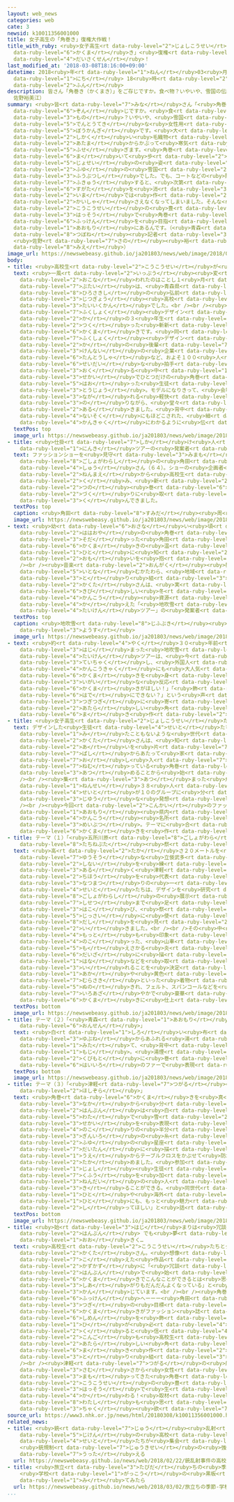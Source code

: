 ```yaml
---
layout: web_news
categories: web
cate: 3
newsid: k10011356001000
title: 女子高生の「角巻き」復権大作戦！
title_with_ruby: <ruby>女子高生<rt data-ruby-level="2">じょしこうせい</rt></ruby>の「<ruby>角巻<rt
  data-ruby-level="6">かくま</rt></ruby>き」<ruby>復権<rt data-ruby-level="6">ふっけん</rt></ruby><ruby>大作戦<rt
  data-ruby-level="4">だいさくせん</rt></ruby>！
last_modified_at: '2018-03-08T18:16:00+09:00'
datetime: 2018<ruby>年<rt data-ruby-level="1">ねん</rt></ruby>03<ruby>月<rt data-ruby-level="1">がつ</rt></ruby>08<ruby>日<rt
  data-ruby-level="1">にち</rt></ruby> 18<ruby>時<rt data-ruby-level="2">じ</rt></ruby>16<ruby>分<rt
  data-ruby-level="2">ふん</rt></ruby>
description: 皆さん「角巻き（かくまき）」をご存じですか。食べ物？いやいや、雪国の伝統的な女性用の防寒着です。大きな四角い毛織物で、頭からかぶって寒気を防ぎます。角巻きを巻いて歩く女性の姿は、かつては冬の雪国の風物詩でした。でも、コートなどの防寒着が普及すると、次第に姿を消し、今では作る会社さえなくなってしまいました。そんな中、高校生の豊かな発想で角巻きの復権を目指すプロジェクトが青森にあるんです。（青森局記者
  佐野裕美江）
summary: <ruby>皆<rt data-ruby-level="7">みな</rt></ruby>さん「<ruby>角巻<rt data-ruby-level="6">かくま</rt></ruby>き（かくまき）」をご<ruby>存<rt
  data-ruby-level="6">ぞん</rt></ruby>じですか。<ruby>食<rt data-ruby-level="3">た</rt></ruby>べ<ruby>物<rt
  data-ruby-level="3">もの</rt></ruby>？いやいや、<ruby>雪国<rt data-ruby-level="2">ゆきぐに</rt></ruby>の<ruby>伝統的<rt
  data-ruby-level="5">でんとうてき</rt></ruby>な<ruby>女性用<rt data-ruby-level="5">じょせいよう</rt></ruby>の<ruby>防寒着<rt
  data-ruby-level="5">ぼうかんぎ</rt></ruby>です。<ruby>大<rt data-ruby-level="1">おお</rt></ruby>きな<ruby>四角<rt
  data-ruby-level="2">しかく</rt></ruby>い<ruby>毛織物<rt data-ruby-level="5">けおりもの</rt></ruby>で、<ruby>頭<rt
  data-ruby-level="2">あたま</rt></ruby>からかぶって<ruby>寒気<rt data-ruby-level="3">かんき</rt></ruby>を<ruby>防<rt
  data-ruby-level="5">ふせ</rt></ruby>ぎます。<ruby>角巻<rt data-ruby-level="6">かくま</rt></ruby>きを<ruby>巻<rt
  data-ruby-level="6">ま</rt></ruby>いて<ruby>歩<rt data-ruby-level="2">ある</rt></ruby>く<ruby>女性<rt
  data-ruby-level="5">じょせい</rt></ruby>の<ruby>姿<rt data-ruby-level="6">すがた</rt></ruby>は、かつては<ruby>冬<rt
  data-ruby-level="2">ふゆ</rt></ruby>の<ruby>雪国<rt data-ruby-level="2">ゆきぐに</rt></ruby>の<ruby>風物詩<rt
  data-ruby-level="3">ふうぶつし</rt></ruby>でした。でも、コートなどの<ruby>防寒着<rt data-ruby-level="5">ぼうかんぎ</rt></ruby>が<ruby>普及<rt
  data-ruby-level="7">ふきゅう</rt></ruby>すると、<ruby>次第<rt data-ruby-level="7">しだい</rt></ruby>に<ruby>姿<rt
  data-ruby-level="6">すがた</rt></ruby>を<ruby>消<rt data-ruby-level="3">け</rt></ruby>し、<ruby>今<rt
  data-ruby-level="2">いま</rt></ruby>では<ruby>作<rt data-ruby-level="2">つく</rt></ruby>る<ruby>会社<rt
  data-ruby-level="2">かいしゃ</rt></ruby>さえなくなってしまいました。そんな<ruby>中<rt data-ruby-level="1">なか</rt></ruby>、<ruby>高校生<rt
  data-ruby-level="2">こうこうせい</rt></ruby>の<ruby>豊<rt data-ruby-level="5">ゆた</rt></ruby>かな<ruby>発想<rt
  data-ruby-level="3">はっそう</rt></ruby>で<ruby>角巻<rt data-ruby-level="6">かくま</rt></ruby>きの<ruby>復権<rt
  data-ruby-level="6">ふっけん</rt></ruby>を<ruby>目指<rt data-ruby-level="3">めざ</rt></ruby>すプロジェクトが<ruby>青森<rt
  data-ruby-level="1">あおもり</rt></ruby>にあるんです。（<ruby>青森<rt data-ruby-level="1">あおもり</rt></ruby><ruby>局<rt
  data-ruby-level="8">つぼね</rt></ruby><ruby>記者<rt data-ruby-level="3">きしゃ</rt></ruby>
  <ruby>佐野<rt data-ruby-level="7">さの</rt></ruby><ruby>裕<rt data-ruby-level="8">ひろし</rt></ruby><ruby>美江<rt
  data-ruby-level="8">みえ</rt></ruby>）
image_url: https://newswebeasy.github.io/ja201803/news/web/image/2018/03/08/K10011356001_1803081809_1803081815_01_02.jpg
body:
- title: <ruby>高校生<rt data-ruby-level="2">こうこうせい</rt></ruby>が<ruby>角巻<rt data-ruby-level="6">かくま</rt></ruby>きファッションショー
  text: <ruby>一風<rt data-ruby-level="2">いっぷう</rt></ruby><ruby>変<rt data-ruby-level="4">か</rt></ruby>わったファッションショーが<ruby>行<rt
    data-ruby-level="2">おこな</rt></ruby>われたのはことし１<ruby>月<rt data-ruby-level="1">がつ</rt></ruby>。<ruby>舞台<rt
    data-ruby-level="7">ぶたい</rt></ruby>は、<ruby>青森県<rt data-ruby-level="3">あおもりけん</rt></ruby><ruby>弘前市<rt
    data-ruby-level="8">ひろさきし</rt></ruby>の<ruby>弘前<rt data-ruby-level="8">ひろさき</rt></ruby><ruby>実業<rt
    data-ruby-level="3">じつぎょう</rt></ruby><ruby>高校<rt data-ruby-level="2">こうこう</rt></ruby>の<ruby>体育館<rt
    data-ruby-level="3">たいいくかん</rt></ruby>でした。<br /><br /><ruby>発表<rt data-ruby-level="3">はっぴょう</rt></ruby>されたのは、<ruby>服飾<rt
    data-ruby-level="7">ふくしょく</rt></ruby><ruby>デザイン<rt data-ruby-level="2">でざいん</rt></ruby><ruby>科<rt
    data-ruby-level="2">か</rt></ruby>の３<ruby>年生<rt data-ruby-level="1">ねんせい</rt></ruby>が<ruby>作<rt
    data-ruby-level="2">つく</rt></ruby>った<ruby>斬新<rt data-ruby-level="7">ざんしん</rt></ruby>な<ruby>角巻<rt
    data-ruby-level="6">かくま</rt></ruby>きです。<ruby>同<rt data-ruby-level="2">おな</rt></ruby>じ<ruby>服飾<rt
    data-ruby-level="7">ふくしょく</rt></ruby><ruby>デザイン<rt data-ruby-level="2">でざいん</rt></ruby><ruby>科<rt
    data-ruby-level="2">か</rt></ruby>の<ruby>後輩<rt data-ruby-level="7">こうはい</rt></ruby>や<ruby>県内<rt
    data-ruby-level="3">けんない</rt></ruby>の<ruby>企業<rt data-ruby-level="7">きぎょう</rt></ruby><ruby>担当者<rt
    data-ruby-level="6">たんとうしゃ</rt></ruby>など、およそ１００<ruby>人<rt data-ruby-level="1">にん</rt></ruby>が<ruby>盛大<rt
    data-ruby-level="6">せいだい</rt></ruby>な<ruby>拍手<rt data-ruby-level="7">はくしゅ</rt></ruby>を<ruby>送<rt
    data-ruby-level="3">おく</rt></ruby>る<ruby>中<rt data-ruby-level="1">なか</rt></ruby>、<ruby>世界<rt
    data-ruby-level="3">せかい</rt></ruby>でひとつだけの<ruby>角巻<rt data-ruby-level="6">かくま</rt></ruby>きを<ruby>羽織<rt
    data-ruby-level="5">はお</rt></ruby>った<ruby>生徒<rt data-ruby-level="4">せいと</rt></ruby>たちが<ruby>登場<rt
    data-ruby-level="3">とうじょう</rt></ruby>。モデルになりきって、<ruby>会場<rt data-ruby-level="2">かいじょう</rt></ruby>に<ruby>流<rt
    data-ruby-level="3">なが</rt></ruby>れる<ruby>軽快<rt data-ruby-level="5">けいかい</rt></ruby>なＢＧＭのリズムに<ruby>乗<rt
    data-ruby-level="3">の</rt></ruby>りながら、<ruby>堂々<rt data-ruby-level="4">どうどう</rt></ruby>とランウェイを<ruby>歩<rt
    data-ruby-level="2">ある</rt></ruby>きました。<ruby>背中<rt data-ruby-level="6">せなか</rt></ruby>や<ruby>内側<rt
    data-ruby-level="4">ないそく</rt></ruby>にもほどこされた、<ruby>細<rt data-ruby-level="2">こま</rt></ruby>かなデザインも<ruby>観客<rt
    data-ruby-level="4">かんきゃく</rt></ruby>にわかるように<ruby>伝<rt data-ruby-level="4">つた</rt></ruby>えていました。
  textPos: top
  image_url: https://newswebeasy.github.io/ja201803/news/web/image/2018/03/08/K10011356001_1803081654_1803081702_01_03.jpg
- title: <ruby>仕掛<rt data-ruby-level="7">しか</rt></ruby>け<ruby>人<rt data-ruby-level="7">にん</rt></ruby>は<ruby>人気<rt
    data-ruby-level="1">にんき</rt></ruby>ツアーの<ruby>発案者<rt data-ruby-level="4">はつあんしゃ</rt></ruby>
  text: ファッションショーを<ruby>見守<rt data-ruby-level="3">みまも</rt></ruby>っていた<ruby>五所川原市<rt
    data-ruby-level="8">ごしょがわらし</rt></ruby>の<ruby>角田<rt data-ruby-level="8">すみだ</rt></ruby><ruby>周<rt
    data-ruby-level="4">しゅう</rt></ruby>さん（６４）。ショーの<ruby>企画者<rt data-ruby-level="7">きかくしゃ</rt></ruby>で、７<ruby>年前<rt
    data-ruby-level="2">ねんまえ</rt></ruby>から<ruby>高校生<rt data-ruby-level="2">こうこうせい</rt></ruby>とタッグを<ruby>組<rt
    data-ruby-level="2">く</rt></ruby>み、<ruby>新<rt data-ruby-level="2">あたら</rt></ruby>しい<ruby>角<rt
    data-ruby-level="2">つの</rt></ruby><ruby>巻<rt data-ruby-level="6">ま</rt></ruby>き<ruby>作<rt
    data-ruby-level="2">づく</rt></ruby>りに<ruby>取<rt data-ruby-level="3">と</rt></ruby>り<ruby>組<rt
    data-ruby-level="3">く</rt></ruby>んできました。
  textPos: top
  caption: <ruby>角田<rt data-ruby-level="8">すみだ</rt></ruby><ruby>周<rt data-ruby-level="4">しゅう</rt></ruby>さん
  image_url: https://newswebeasy.github.io/ja201803/news/web/image/2018/03/08/K10011356001_1803081654_1803081702_01_04.jpg
- text: <ruby>幼<rt data-ruby-level="6">おさな</rt></ruby>い<ruby>頃<rt data-ruby-level="7">ころ</rt></ruby>、<ruby>母親<rt
    data-ruby-level="2">ははおや</rt></ruby>の<ruby>角巻<rt data-ruby-level="6">かくま</rt></ruby>きにくるまって<ruby>育<rt
    data-ruby-level="3">そだ</rt></ruby>った<ruby>角田<rt data-ruby-level="2">かくた</rt></ruby>さん。<ruby>角巻<rt
    data-ruby-level="6">かくま</rt></ruby>きの<ruby>温<rt data-ruby-level="8">あった</rt></ruby>かさをたくさんの<ruby>人<rt
    data-ruby-level="1">ひと</rt></ruby>に<ruby>知<rt data-ruby-level="2">し</rt></ruby>ってもらいたいという<ruby>思<rt
    data-ruby-level="2">おも</rt></ruby>いを<ruby>抱<rt data-ruby-level="7">いだ</rt></ruby>いてきました。<br
    /><br /><ruby>音楽<rt data-ruby-level="2">おんがく</rt></ruby><ruby>教室<rt data-ruby-level="2">きょうしつ</rt></ruby>を<ruby>営<rt
    data-ruby-level="5">いとな</rt></ruby>むかたわら、<ruby>地域<rt data-ruby-level="6">ちいき</rt></ruby>おこしにも<ruby>取<rt
    data-ruby-level="3">と</rt></ruby>り<ruby>組<rt data-ruby-level="3">く</rt></ruby>んできた<ruby>角田<rt
    data-ruby-level="2">かくた</rt></ruby>さんは、<ruby>実<rt data-ruby-level="3">じつ</rt></ruby>は、<ruby>厳<rt
    data-ruby-level="6">きび</rt></ruby>しい<ruby>冬<rt data-ruby-level="2">ふゆ</rt></ruby>を<ruby>観光<rt
    data-ruby-level="4">かんこう</rt></ruby><ruby>資源<rt data-ruby-level="6">しげん</rt></ruby>に<ruby>変<rt
    data-ruby-level="4">か</rt></ruby>えた「<ruby>地吹雪<rt data-ruby-level="8">じふぶき</rt></ruby><ruby>体験<rt
    data-ruby-level="4">たいけん</rt></ruby>ツアー」の<ruby>発案者<rt data-ruby-level="4">はつあんしゃ</rt></ruby>でもあります。
  textPos: top
  caption: <ruby>地吹雪<rt data-ruby-level="8">じふぶき</rt></ruby><ruby>体験<rt data-ruby-level="4">たいけん</rt></ruby>ツアーの<ruby>様子<rt
    data-ruby-level="3">ようす</rt></ruby>
  image_url: https://newswebeasy.github.io/ja201803/news/web/image/2018/03/08/K10011356001_1803081715_1803081720_01_05.jpg
- text: <ruby>約<rt data-ruby-level="4">やく</rt></ruby>３０<ruby>年前<rt data-ruby-level="2">ねんまえ</rt></ruby>に<ruby>始<rt
    data-ruby-level="3">はじ</rt></ruby>まった<ruby>地吹雪<rt data-ruby-level="8">じふぶき</rt></ruby><ruby>体験<rt
    data-ruby-level="4">たいけん</rt></ruby>ツアーは、<ruby>今<rt data-ruby-level="2">いま</rt></ruby>やすっかり<ruby>定着<rt
    data-ruby-level="3">ていちゃく</rt></ruby>し、<ruby>外国人<rt data-ruby-level="2">がいこくじん</rt></ruby><ruby>観光客<rt
    data-ruby-level="4">かんこうきゃく</rt></ruby>にも<ruby>大人気<rt data-ruby-level="1">だいにんき</rt></ruby>。ツアーで<ruby>角巻<rt
    data-ruby-level="6">かくま</rt></ruby>きを<ruby>身<rt data-ruby-level="3">み</rt></ruby>につけてもらったところ、<ruby>意外<rt
    data-ruby-level="3">いがい</rt></ruby>な<ruby>反応<rt data-ruby-level="5">はんのう</rt></ruby>が。「もっとカラフルな<ruby>角巻<rt
    data-ruby-level="6">かくま</rt></ruby>きがほしい！」「<ruby>飾<rt data-ruby-level="7">かざ</rt></ruby>りをつけて<ruby>派手<rt
    data-ruby-level="6">はで</rt></ruby>にできない？」という<ruby>声<rt data-ruby-level="2">こえ</rt></ruby>が<ruby>次々<rt
    data-ruby-level="3">つぎつぎ</rt></ruby>に<ruby>寄<rt data-ruby-level="5">よ</rt></ruby>せられたそうです。これが、<ruby>新<rt
    data-ruby-level="2">あたら</rt></ruby>しい<ruby>角<rt data-ruby-level="2">つの</rt></ruby><ruby>巻<rt
    data-ruby-level="6">ま</rt></ruby>き<ruby>作<rt data-ruby-level="2">づく</rt></ruby>りのヒントになりました。
- title: <ruby>女子高生<rt data-ruby-level="2">じょしこうせい</rt></ruby>たちの<ruby>角巻<rt data-ruby-level="6">かくま</rt></ruby>き
  text: デザインした<ruby>生徒<rt data-ruby-level="4">せいと</rt></ruby>たちは、<ruby>角巻<rt data-ruby-level="6">かくま</rt></ruby>きを<ruby>見<rt
    data-ruby-level="1">み</rt></ruby>たこともないような<ruby>世代<rt data-ruby-level="3">せだい</rt></ruby>です。<ruby>角田<rt
    data-ruby-level="2">かくた</rt></ruby>さんは、<ruby>知<rt data-ruby-level="2">し</rt></ruby>り<ruby>合<rt
    data-ruby-level="2">あ</rt></ruby>いを<ruby>片<rt data-ruby-level="7">かた</rt></ruby>っ<ruby>端<rt
    data-ruby-level="7">ぱし</rt></ruby>からあたって<ruby>家<rt data-ruby-level="2">いえ</rt></ruby>の<ruby>押<rt
    data-ruby-level="7">お</rt></ruby>し<ruby>入<rt data-ruby-level="7">い</rt></ruby>れに<ruby>眠<rt
    data-ruby-level="7">ねむ</rt></ruby>っている<ruby>角巻<rt data-ruby-level="6">かくま</rt></ruby>きを<ruby>集<rt
    data-ruby-level="3">あつ</rt></ruby>めることから<ruby>始<rt data-ruby-level="3">はじ</rt></ruby>めました。<br
    /><br /><ruby>集<rt data-ruby-level="3">あつ</rt></ruby>まった<ruby>角巻<rt data-ruby-level="6">かくま</rt></ruby>きを３<ruby>年生<rt
    data-ruby-level="1">ねんせい</rt></ruby>３８<ruby>人<rt data-ruby-level="1">にん</rt></ruby>の<ruby>生徒<rt
    data-ruby-level="4">せいと</rt></ruby>が１０のグループに<ruby>分<rt data-ruby-level="2">わ</rt></ruby>かれ、<ruby>自由<rt
    data-ruby-level="3">じゆう</rt></ruby>な<ruby>発想<rt data-ruby-level="3">はっそう</rt></ruby>でアレンジしていきました。<br
    /><br /><ruby>今回<rt data-ruby-level="2">こんかい</rt></ruby>のファッションショーのテーマは、<ruby>青森<rt
    data-ruby-level="1">あおもり</rt></ruby><ruby>県内<rt data-ruby-level="3">けんない</rt></ruby>の<ruby>観光<rt
    data-ruby-level="4">かんこう</rt></ruby><ruby>名所<rt data-ruby-level="3">めいしょ</rt></ruby>や<ruby>名物<rt
    data-ruby-level="3">めいぶつ</rt></ruby>。テーマに<ruby>合<rt data-ruby-level="2">あ</rt></ruby>わせてオリジナルの<ruby>角巻<rt
    data-ruby-level="6">かくま</rt></ruby>きを<ruby>作<rt data-ruby-level="2">つく</rt></ruby>っていったのです。
- title: テーマ（１）「<ruby>五所川原<rt data-ruby-level="8">ごしょがわら</rt></ruby><ruby>立佞武多<rt
    data-ruby-level="8">たちねぷた</rt></ruby><ruby>祭<rt data-ruby-level="3">まつ</rt></ruby>り」
  text: <ruby>高<rt data-ruby-level="2">たか</rt></ruby>さ２０メートルを<ruby>超<rt data-ruby-level="7">こ</rt></ruby>える<ruby>勇壮<rt
    data-ruby-level="7">ゆうそう</rt></ruby>な<ruby>立佞武多<rt data-ruby-level="8">たちねぷた</rt></ruby>が<ruby>市内<rt
    data-ruby-level="2">しない</rt></ruby>を<ruby>練<rt data-ruby-level="3">ね</rt></ruby>り<ruby>歩<rt
    data-ruby-level="3">ある</rt></ruby>く<ruby>津軽<rt data-ruby-level="7">つがる</rt></ruby><ruby>地方<rt
    data-ruby-level="2">ちほう</rt></ruby>を<ruby>代表<rt data-ruby-level="3">だいひょう</rt></ruby>する<ruby>夏祭<rt
    data-ruby-level="3">なつまつ</rt></ruby>りの<ruby>一<rt data-ruby-level="1">ひと</rt></ruby>つです。<ruby>生徒<rt
    data-ruby-level="4">せいと</rt></ruby>たちは、デザインを<ruby>研究<rt data-ruby-level="3">けんきゅう</rt></ruby>するため、<ruby>五所川原市<rt
    data-ruby-level="8">ごしょがわらし</rt></ruby>の<ruby>展示<rt data-ruby-level="6">てんじ</rt></ruby><ruby>施設<rt
    data-ruby-level="7">しせつ</rt></ruby>まで<ruby>足<rt data-ruby-level="1">あし</rt></ruby>を<ruby>運<rt
    data-ruby-level="3">はこ</rt></ruby>び、<ruby>祭<rt data-ruby-level="3">まつ</rt></ruby>りで<ruby>実際<rt
    data-ruby-level="5">じっさい</rt></ruby>に<ruby>使<rt data-ruby-level="3">つか</rt></ruby>われた<ruby>山車<rt
    data-ruby-level="8">だし</rt></ruby>を<ruby>見<rt data-ruby-level="2">み</rt></ruby>に<ruby>行<rt
    data-ruby-level="2">い</rt></ruby>きました。<br /><br />その<ruby>中<rt data-ruby-level="1">なか</rt></ruby>で<ruby>最<rt
    data-ruby-level="4">もっと</rt></ruby>も<ruby>印象<rt data-ruby-level="4">いんしょう</rt></ruby>に<ruby>残<rt
    data-ruby-level="4">のこ</rt></ruby>った、<ruby>山車<rt data-ruby-level="8">だし</rt></ruby>の<ruby>燃<rt
    data-ruby-level="5">も</rt></ruby>えさかる<ruby>炎<rt data-ruby-level="7">ほのお</rt></ruby>や<ruby>台座<rt
    data-ruby-level="6">だいざ</rt></ruby>に<ruby>描<rt data-ruby-level="7">えが</rt></ruby>かれた<ruby>花<rt
    data-ruby-level="1">はな</rt></ruby>などを<ruby>取<rt data-ruby-level="3">と</rt></ruby>り<ruby>入<rt
    data-ruby-level="3">い</rt></ruby>れることを<ruby>決定<rt data-ruby-level="3">けってい</rt></ruby>。<ruby>赤<rt
    data-ruby-level="1">あか</rt></ruby>や<ruby>黄色<rt data-ruby-level="2">きいろ</rt></ruby>、<ruby>紫<rt
    data-ruby-level="7">むらさき</rt></ruby>といった<ruby>着物<rt data-ruby-level="3">きもの</rt></ruby>の<ruby>布<rt
    data-ruby-level="5">ぬの</rt></ruby>きれ、フェルト、スパンコールなどを<ruby>使<rt data-ruby-level="3">つか</rt></ruby>って、<ruby>色鮮<rt
    data-ruby-level="7">いろあざ</rt></ruby>やかで<ruby>豪華<rt data-ruby-level="7">ごうか</rt></ruby>な<ruby>角巻<rt
    data-ruby-level="6">かくま</rt></ruby>きに<ruby>仕上<rt data-ruby-level="3">しあ</rt></ruby>げました。
  textPos: bottom
  image_url: https://newswebeasy.github.io/ja201803/news/web/image/2018/03/08/K10011356001_1803081655_1803081702_01_05.jpg
- title: テーマ（２）「<ruby>青森<rt data-ruby-level="1">あおもり</rt></ruby>が<ruby>誇<rt data-ruby-level="7">ほこ</rt></ruby>る<ruby>温泉<rt
    data-ruby-level="6">おんせん</rt></ruby>」
  text: <ruby>白<rt data-ruby-level="1">しろ</rt></ruby>い<ruby>布<rt data-ruby-level="5">ぬの</rt></ruby>を<ruby>湯船<rt
    data-ruby-level="3">ゆぶね</rt></ruby>からあふれる<ruby>湯<rt data-ruby-level="3">ゆ</rt></ruby>に<ruby>見立<rt
    data-ruby-level="1">みた</rt></ruby>て、<ruby>背中<rt data-ruby-level="6">せなか</rt></ruby>には「ゆ」の<ruby>文字<rt
    data-ruby-level="1">もじ</rt></ruby>。<ruby>湯煙<rt data-ruby-level="7">ゆけむり</rt></ruby>は<ruby>首元<rt
    data-ruby-level="2">くびもと</rt></ruby>に<ruby>巻<rt data-ruby-level="6">ま</rt></ruby>く<ruby>灰色<rt
    data-ruby-level="6">はいいろ</rt></ruby>のファーで<ruby>表現<rt data-ruby-level="5">ひょうげん</rt></ruby>しました。
  textPos: bottom
  image_url: https://newswebeasy.github.io/ja201803/news/web/image/2018/03/08/K10011356001_1803081654_1803081702_01_06.jpg
- title: テーマ（３）「<ruby>津軽<rt data-ruby-level="7">つがる</rt></ruby>の<ruby>雪<rt data-ruby-level="2">ゆき</rt></ruby>と<ruby>星空<rt
    data-ruby-level="2">ほしぞら</rt></ruby>」
  text: <ruby>角巻<rt data-ruby-level="6">かくま</rt></ruby>きを<ruby>真<rt data-ruby-level="3">ま</rt></ruby>ん<ruby>中<rt
    data-ruby-level="3">なか</rt></ruby>から<ruby>分<rt data-ruby-level="2">わ</rt></ruby>けて、<ruby>半分<rt
    data-ruby-level="2">はんぶん</rt></ruby>は<ruby>白<rt data-ruby-level="1">しろ</rt></ruby>い<ruby>綿<rt
    data-ruby-level="5">わた</rt></ruby>で<ruby>雪<rt data-ruby-level="2">ゆき</rt></ruby>の<ruby>世界<rt
    data-ruby-level="3">せかい</rt></ruby>を<ruby>表現<rt data-ruby-level="5">ひょうげん</rt></ruby>。<ruby>残<rt
    data-ruby-level="4">のこ</rt></ruby>りの<ruby>半分<rt data-ruby-level="2">はんぶん</rt></ruby>には、<ruby>銀色<rt
    data-ruby-level="3">ぎんいろ</rt></ruby>の<ruby>糸<rt data-ruby-level="1">いと</rt></ruby>で、<ruby>冬<rt
    data-ruby-level="2">ふゆ</rt></ruby>の<ruby>星座<rt data-ruby-level="6">せいざ</rt></ruby>も<ruby>大胆<rt
    data-ruby-level="7">だいたん</rt></ruby>に<ruby>描<rt data-ruby-level="7">えが</rt></ruby>き、<ruby>上<rt
    data-ruby-level="1">うえ</rt></ruby>からテーブルクロスをかぶせて<ruby>防水性<rt data-ruby-level="5">ぼうすいせい</rt></ruby>も<ruby>高<rt
    data-ruby-level="2">たか</rt></ruby>めました。<ruby>参加<rt data-ruby-level="4">さんか</rt></ruby>した<ruby>女子<rt
    data-ruby-level="1">じょし</rt></ruby><ruby>生徒<rt data-ruby-level="4">せいと</rt></ruby>は「ちょっと<ruby>工夫<rt
    data-ruby-level="7">くふう</rt></ruby>を<ruby>加<rt data-ruby-level="4">くわ</rt></ruby>えるだけで、どの<ruby>年代<rt
    data-ruby-level="3">ねんだい</rt></ruby>の<ruby>人<rt data-ruby-level="1">ひと</rt></ruby>でも<ruby>着<rt
    data-ruby-level="3">き</rt></ruby>ることができる。<ruby>同世代<rt data-ruby-level="3">どうせだい</rt></ruby>の<ruby>人<rt
    data-ruby-level="1">ひと</rt></ruby>や<ruby>海外<rt data-ruby-level="2">かいがい</rt></ruby>の<ruby>人<rt
    data-ruby-level="1">ひと</rt></ruby>にも、もっと<ruby>魅力<rt data-ruby-level="7">みりょく</rt></ruby>を<ruby>知<rt
    data-ruby-level="2">し</rt></ruby>ってほしい」と<ruby>話<rt data-ruby-level="2">はな</rt></ruby>していました。
  textPos: bottom
  image_url: https://newswebeasy.github.io/ja201803/news/web/image/2018/03/08/K10011356001_1803081655_1803081702_01_07.jpg
- title: <ruby>始<rt data-ruby-level="3">はじ</rt></ruby>まりは<ruby>冗談<rt data-ruby-level="7">じょうだん</rt></ruby><ruby>半分<rt
    data-ruby-level="2">はんぶん</rt></ruby> でも<ruby>夢<rt data-ruby-level="5">ゆめ</rt></ruby>は<ruby>大<rt
    data-ruby-level="1">おお</rt></ruby>きく…
  text: <ruby>高校生<rt data-ruby-level="2">こうこうせい</rt></ruby>たちとタッグを<ruby>組<rt data-ruby-level="2">く</rt></ruby>む<ruby>角田<rt
    data-ruby-level="2">かくた</rt></ruby>さん。<ruby>想像<rt data-ruby-level="5">そうぞう</rt></ruby>をはるかに<ruby>超<rt
    data-ruby-level="7">こ</rt></ruby>えた<ruby>作品<rt data-ruby-level="3">さくひん</rt></ruby>の<ruby>数々<rt
    data-ruby-level="2">かずかず</rt></ruby>に「<ruby>冗談<rt data-ruby-level="7">じょうだん</rt></ruby><ruby>半分<rt
    data-ruby-level="2">はんぶん</rt></ruby>で<ruby>始<rt data-ruby-level="3">はじ</rt></ruby>めたが、まさか<ruby>角巻<rt
    data-ruby-level="6">かくま</rt></ruby>きでこんなことができるとは<ruby>思<rt data-ruby-level="2">おも</rt></ruby>わなかった。デザインも<ruby>仕上<rt
    data-ruby-level="3">しあ</rt></ruby>がりもだんだんよくなっている」と<ruby>手応<rt data-ruby-level="8">てごた</rt></ruby>えを<ruby>感<rt
    data-ruby-level="3">かん</rt></ruby>じています。<br /><br /><ruby>角巻<rt data-ruby-level="6">かくま</rt></ruby>き<ruby>復権<rt
    data-ruby-level="6">ふっけん</rt></ruby>へーーー<ruby>角田<rt data-ruby-level="2">かくた</rt></ruby>さんの<ruby>次<rt
    data-ruby-level="3">つぎ</rt></ruby>の<ruby>目標<rt data-ruby-level="4">もくひょう</rt></ruby>は、<ruby>角巻<rt
    data-ruby-level="6">かくま</rt></ruby>きがファッション<ruby>誌<rt data-ruby-level="6">し</rt></ruby>の<ruby>誌面<rt
    data-ruby-level="6">しめん</rt></ruby>を<ruby>飾<rt data-ruby-level="7">かざ</rt></ruby>ることだそうです。そんな<ruby>日<rt
    data-ruby-level="1">ひ</rt></ruby>が<ruby>必<rt data-ruby-level="4">かなら</rt></ruby>ず<ruby>来<rt
    data-ruby-level="2">く</rt></ruby>ると<ruby>信<rt data-ruby-level="4">しん</rt></ruby>じながら、<ruby>今後<rt
    data-ruby-level="2">こんご</rt></ruby>も<ruby>高校生<rt data-ruby-level="2">こうこうせい</rt></ruby>たちと<ruby>新<rt
    data-ruby-level="2">あたら</rt></ruby>しい<ruby>角<rt data-ruby-level="2">つの</rt></ruby><ruby>巻<rt
    data-ruby-level="6">ま</rt></ruby>き<ruby>作<rt data-ruby-level="2">づく</rt></ruby>りに<ruby>取<rt
    data-ruby-level="3">と</rt></ruby>り<ruby>組<rt data-ruby-level="3">く</rt></ruby>んでいくつもりです。<br
    /><br /><ruby>津軽<rt data-ruby-level="7">つがる</rt></ruby>の<ruby>厳<rt data-ruby-level="6">きび</rt></ruby>しい<ruby>寒<rt
    data-ruby-level="3">さむ</rt></ruby>さから<ruby>女性<rt data-ruby-level="5">じょせい</rt></ruby>を<ruby>守<rt
    data-ruby-level="3">まも</rt></ruby>ってきた<ruby>角巻<rt data-ruby-level="6">かくま</rt></ruby>きが、<ruby>高校生<rt
    data-ruby-level="2">こうこうせい</rt></ruby>の<ruby>豊<rt data-ruby-level="5">ゆた</rt></ruby>かな<ruby>発想<rt
    data-ruby-level="3">はっそう</rt></ruby>で<ruby>生<rt data-ruby-level="4">う</rt></ruby>まれ<ruby>変<rt
    data-ruby-level="4">か</rt></ruby>わる！<ruby>取材<rt data-ruby-level="4">しゅざい</rt></ruby>した<ruby>私<rt
    data-ruby-level="8">わたし</rt></ruby>も<ruby>思<rt data-ruby-level="2">おも</rt></ruby>わず１<ruby>着<rt
    data-ruby-level="3">ちゃく</rt></ruby><ruby>欲<rt data-ruby-level="7">ほ</rt></ruby>しくなりました。
source_url: https://www3.nhk.or.jp/news/html/20180308/k10011356001000.html
related_news:
- title: <ruby>銃<rt data-ruby-level="7">じゅう</rt></ruby><ruby>乱射<rt data-ruby-level="6">らんしゃ</rt></ruby><ruby>事件<rt
    data-ruby-level="5">じけん</rt></ruby>の<ruby>高校<rt data-ruby-level="2">こうこう</rt></ruby>の<ruby>生徒<rt
    data-ruby-level="4">せいと</rt></ruby>たちが<ruby>集会<rt data-ruby-level="3">しゅうかい</rt></ruby>
    <ruby>銃規制<rt data-ruby-level="7">じゅうきせい</rt></ruby>の<ruby>強化<rt data-ruby-level="3">きょうか</rt></ruby><ruby>訴<rt
    data-ruby-level="7">うった</rt></ruby>える
  url: https://newswebeasy.github.io/news/web/2018/02/22/銃乱射事件の高校の生徒たちが集会-銃規制の強化訴える
- title: <ruby>旅立<rt data-ruby-level="3">たびだ</rt></ruby>ちの<ruby>季節<rt data-ruby-level="4">きせつ</rt></ruby>
    <ruby>学校<rt data-ruby-level="1">がっこう</rt></ruby>の<ruby>黒板<rt data-ruby-level="3">こくばん</rt></ruby>を<ruby>見<rt
    data-ruby-level="1">み</rt></ruby>てみたら
  url: https://newswebeasy.github.io/news/web/2018/03/02/旅立ちの季節-学校の黒板を見てみたら
...
```

